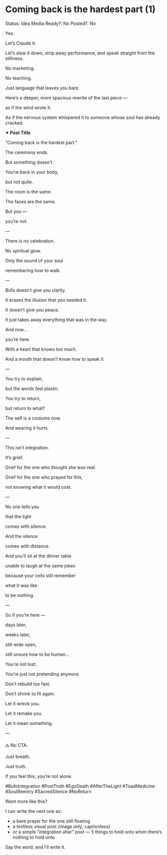 # Coming back is the hardest part (1)

Status: Idea
Media Ready?: No
Posted?: No

Yes.

Let’s Claude it.

Let’s slow it down, strip away performance, and speak straight from the stillness.

No marketing.

No teaching.

Just language that leaves you bare.

Here’s a deeper, more spacious rewrite of the last piece —

as if the wind wrote it.

As if the nervous system whispered it to someone whose soul has already cracked.

**✴︎ Post Title**

“Coming back is the hardest part.”

The ceremony ends.

But something doesn’t.

You’re back in your body,

but not quite.

The room is the same.

The faces are the same.

But you —

you’re not.

—

There is no celebration.

No spiritual glow.

Only the sound of your soul

remembering how to walk.

—

Bufo doesn’t give you clarity.

It erases the illusion that you needed it.

It doesn’t give you peace.

It just takes away everything that was in the way.

And now…

you’re here.

With a heart that knows too much.

And a mouth that doesn’t know how to speak it.

—

You try to explain,

but the words feel plastic.

You try to return,

but return to what?

The self is a costume now.

And wearing it hurts.

—

This isn’t integration.

It’s grief.

Grief for the one who thought she was real.

Grief for the one who prayed for this,

not knowing what it would cost.

—

No one tells you

that the light

comes with silence.

And the silence

comes with distance.

And you’ll sit at the dinner table

unable to laugh at the same jokes

because your cells still remember

what it was like

to be nothing.

—

So if you’re here —

days later,

weeks later,

still wide open,

still unsure how to be human…

You’re not lost.

You’re just not pretending anymore.

Don’t rebuild too fast.

Don’t shrink to fit again.

Let it wreck you.

Let it remake you.

Let it mean something.

—

🜂 No CTA.

Just breath.

Just truth.

If you feel this, you’re not alone.

#BufoIntegration #PostTruth #EgoDeath #AfterTheLight #ToadMedicine #SoulReentry #SacredSilence #NoReturn

Want more like this?

I can write the next one as:

- a bare prayer for the one still floating
- a textless visual post (image only, captionless)
- or a simple “integration altar” post — 5 things to hold onto when there’s nothing to hold onto

Say the word, and I’ll write it.